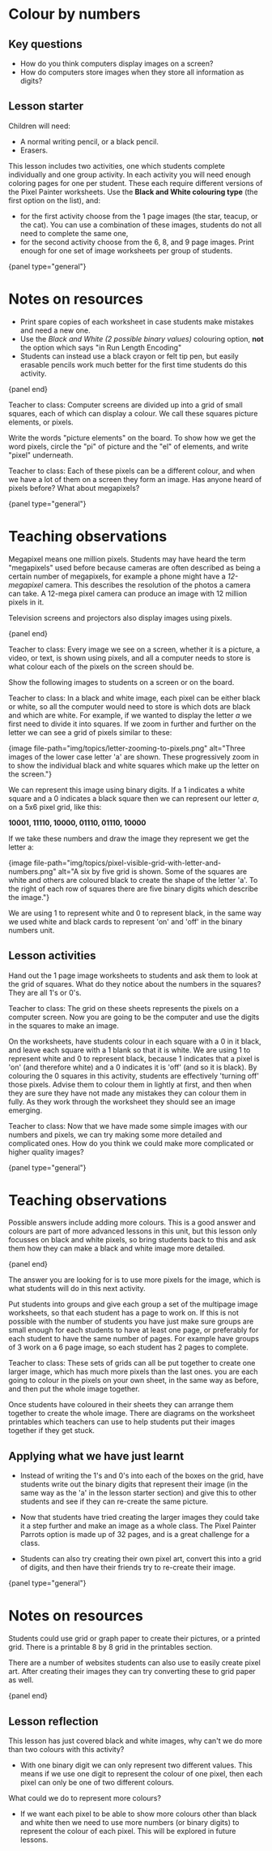 # Colour by numbers


## Key questions

- How do you think computers display images on a screen?
- How do computers store images when they store all information as digits?


## Lesson starter


Children will need:

  - A normal writing pencil, or a black pencil.
  - Erasers.


This lesson includes two activities, one which students complete individually and one group activity.
In each activity you will need enough coloring pages for one per student.
These each require different versions of the Pixel Painter worksheets.
Use the **Black and White colouring type** (the first option on the list), and:

  - for the first activity choose from the 1 page images (the star, teacup, or the cat). You can use a combination of these images, students do not all need to complete the same one,
  - for the second activity choose from the 6, 8, and 9 page images. Print enough for one set of image worksheets per group of students.


{panel type="general"}

# Notes on resources

  - Print spare copies of each worksheet in case students make mistakes and need a new one.
  - Use the *Black and White (2 possible binary values)* colouring option, **not** the option which says "in Run Length Encoding"
  - Students can instead use a black crayon or felt tip pen, but easily erasable pencils work much better for the first time students do this activity.

{panel end}


Teacher to class: Computer screens are divided up into a grid of small squares, each of which can display a colour.
We call these squares picture elements, or pixels.

Write the words "picture elements" on the board.
To show how we get the word pixels, circle the "pi" of picture and the "el" of elements, and write "pixel" underneath.

Teacher to class: Each of these pixels can be a different colour, and when we have a lot of them on a screen they form an image.
Has anyone heard of pixels before? What about megapixels?

{panel type="general"}

# Teaching observations

Megapixel means one million pixels.
Students may have heard the term "megapixels" used before because cameras are often described as being a certain number of megapixels, for example a phone might have a *12-megapixel* camera.
This describes the resolution of the photos a camera can take. A 12-mega pixel camera can produce an image with 12 million pixels in it.

Television screens and projectors also display images using pixels.

{panel end}


Teacher to class: Every image we see on a screen, whether it is a picture, a video, or text, is shown using pixels, and all a computer needs to store is what colour each of the pixels on the screen should be.


Show the following images to students on a screen or on the board.

Teacher to class: In a black and white image, each pixel can be either black or white, so all the computer would need to store is which dots are black and which are white.
For example, if we wanted to display the letter *a* we first need to divide it into squares.
If we zoom in further and further on the letter we can see a grid of pixels similar to these:

{image file-path="img/topics/letter-zooming-to-pixels.png" alt="Three images of the lower case letter 'a' are shown. These progressively zoom in to show the individual black and white squares which make up the letter on the screen."}

We can represent this image using binary digits.
If a 1 indicates a white square and a 0 indicates a black square then we can represent our letter *a*, on a 5x6 pixel grid, like this:


**10001, 11110, 10000, 01110, 01110, 10000**

If we take these numbers and draw the image they represent we get the letter a:

{image file-path="img/topics/pixel-visible-grid-with-letter-and-numbers.png" alt="A six by five grid is shown. Some of the squares are white and others are coloured black to create the shape of the letter 'a'. To the right of each row of squares there are five binary digits which describe the image."}

We are using 1 to represent white and 0 to represent black, in the same way we used white and black cards to represent 'on' and 'off' in the binary numbers unit.


## Lesson activities

Hand out the 1 page image worksheets to students and ask them to look at the grid of squares.
What do they notice about the numbers in the squares? They are all 1's or 0's.

Teacher to class: The grid on these sheets represents the pixels on a computer screen. Now you are going to be the computer and use the digits in the squares to make an image.


On the worksheets, have students colour in each square with a 0 in it black, and leave each square with a 1 blank so that it is white.
We are using 1 to represent white and 0 to represent black, because 1 indicates that a pixel is 'on' (and therefore white) and a 0 indicates it is 'off' (and so it is black).
By colouring the 0 squares in this activity, students are effectively 'turning off' those pixels.
Advise them to colour them in lightly at first, and then when they are sure they have not made any mistakes they can colour them in fully.
As they work through the worksheet they should see an image emerging.


Teacher to class: Now that we have made some simple images with our numbers and pixels, we can try making some more detailed and complicated ones. How do you think we could make more complicated or higher quality images?

{panel type="general"}

# Teaching observations

Possible answers include adding more colours. This is a good answer and colours are part of more advanced lessons in this unit, but this lesson only focusses on black and white pixels, so bring students back to this and ask them how they can make a black and white image more detailed.

{panel end}

The answer you are looking for is to use more pixels for the image, which is what students will do in this next activity.

Put students into groups and give each group a set of the multipage image worksheets, so that each student has a page to work on.
If this is not possible with the number of students you have just make sure groups are small enough for each students to have at least one page, or preferably for each student to have the same number of pages.
For example have groups of 3 work on a 6 page image, so each student has 2 pages to complete.


Teacher to class: These sets of grids can all be put together to create one larger image, which has much more pixels than the last ones. you are each going to colour in the pixels on your own sheet, in the same way as before, and then put the whole image together.

Once students have coloured in their sheets they can arrange them together to create the whole image.
There are diagrams on the worksheet printables which teachers can use to help students put their images together if they get stuck.



## Applying what we have just learnt

- Instead of writing the 1's and 0's into each of the boxes on the grid, have students write out the binary digits that represent their image (in the same way as the 'a' in the lesson starter section) and give this to other students and see if they can re-create the same picture.

- Now that students have tried creating the larger images they could take it a step further and make an image as a whole class.
The Pixel Painter Parrots option is made up of 32 pages, and is a great challenge for a class.

- Students can also try creating their own pixel art, convert this into a grid of digits, and then have their friends try to re-create their image.


{panel type="general"}

# Notes on resources

Students could use grid or graph paper to create their pictures, or a printed grid.
There is a printable 8 by 8 grid in the printables section.

There are a number of websites students can also use to easily create pixel art.
After creating their images they can try converting these to grid paper as well.

{panel end}


## Lesson reflection


This lesson has just covered black and white images, why can't we do more than two colours with this activity?

  - With one binary digit we can only represent two different values.
  This means if we use one digit to represent the colour of one pixel, then each pixel can only be one of two different colours.

What could we do to represent more colours?

  - If we want each pixel to be able to show more colours other than black and white then we need to use more numbers (or binary digits) to represent the colour of each pixel. This will be explored in future lessons.
